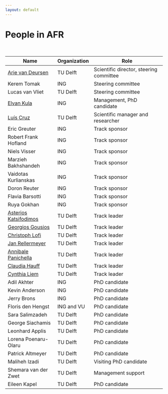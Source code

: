 ```yaml
---
layout: default
---
```


# People in AFR

<br/>

Name | Organization | Role
--|--|--
[Arie van Deursen] 		    | TU Delft 	| Scientific director, steering committee
Kerem Tomak			        | ING		| Steering committee
Lucas van Vliet      		| TU Delft 	| Steering committee
[Elvan Kula] 			    | ING 		| Management, PhD candidate
[Luís Cruz] 				| TU Delft 	| Scientific manager and researcher
Eric Greuter			    | ING 		| Track sponsor
Robert Frank Hofland	    | ING 		| Track sponsor
Niels Visser                | ING       | Track sponsor
Marzieh Bakhshandeh 	    | ING 		| Track sponsor
Vaidotas Kurlianskas 	    | ING 		| Track sponsor
Doron Reuter  		 	    | ING 		| Track sponsor
Flavia Barsotti             | ING       | Track sponsor
Ruya Gokhan                 | ING       | Track sponsor
[Asterios Katsifodimos]	    | TU Delft 	| Track leader
[Georgios Gousios]		    | TU Delft 	| Track leader
[Christoph Lofi]			| TU Delft 	| Track leader
[Jan Rellermeyer]			| TU Delft 	| Track leader
[Annibale Panichella]		| TU Delft 	| Track leader
[Claudia Hauff]             | TU Delft  | Track leader
[Cynthia Liem]			    | TU Delft 	  | Track leader
Adil Akhter				| ING 			  | PhD candidate
Kevin Anderson		    | ING 			  | PhD candidate
Jerry Brons			    | ING 			  | PhD candidate
Floris den Hengst 		| ING and VU  | PhD candidate
Sara Salimzadeh 		| TU Delft 	  | PhD candidate
George Siachamis 		| TU Delft 	  | PhD candidate
Leonhard Applis         | TU Delft    | PhD candidate
Lorena Poenaru-Olaru    | TU Delft    | PhD candidate
Patrick Altmeyer        | TU Delft    | PhD candidate
Maliheh Izadi           | TU Delft    | Visiting PhD candidate
Shemara van der Zwet	| TU Delft 	  | Management support
Eileen Kapel            | TU Delft    | PhD candidate

[Arie van Deursen]:https://avandeursen.com
[Luís Cruz]:https://luiscruz.github.io
[Elvan Kula]:https://www.linkedin.com/in/elvan-kula/
[Asterios Katsifodimos]:https://www.tudelft.nl/ewi/over-de-faculteit/afdelingen/software-technology/web-information-systems/people/asterios-katsifodimos/
[Georgios Gousios]:https://www.gousios.gr
[Christoph Lofi]:https://www.tudelft.nl/ewi/over-de-faculteit/afdelingen/software-technology/web-information-systems/people/christoph-lofi/
[Jan Rellermeyer]:https://www.tudelft.nl/ewi/over-de-faculteit/afdelingen/software-technology/distributed-systems/people/jan-rellermeyer/
[Annibale Panichella]:https://apanichella.github.io
[Claudia Hauff]:https://www.tudelft.nl/ewi/over-de-faculteit/afdelingen/software-technology/web-information-systems/people/claudia-hauff/
[Cynthia Liem]:https://www.tudelft.nl/ewi/over-de-faculteit/afdelingen/intelligent-systems/multimedia-computing/people/cynthia-liem/

